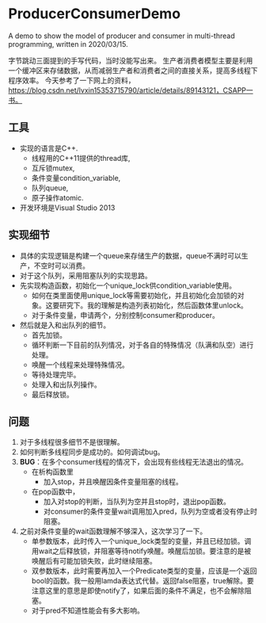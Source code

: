 # ProducerConsumerDemo
A demo to show the model of producer and consumer in multi-thread programming, written in 2020/03/15.

字节跳动三面提到的手写代码，当时没能写出来。
生产者消费者模型主要是利用一个缓冲区来存储数据，从而减弱生产者和消费者之间的直接关系，提高多线程下程序效率。
今天参考了一下网上的资料， https://blog.csdn.net/lvxin15353715790/article/details/89143121，CSAPP一书。

## 工具
* 实现的语言是C++.
    - 线程用的C++11提供的thread库,
    - 互斥锁mutex,
    - 条件变量condition_variable,
    - 队列queue,
    - 原子操作atomic.
* 开发环境是Visual Studio 2013

## 实现细节
* 具体的实现逻辑是构建一个queue来存储生产的数据，queue不满时可以生产，不空时可以消费。
* 对于这个队列，采用阻塞队列的实现思路。
* 先实现构造函数，初始化一个unique_lock供condition_variable使用。
    - 如何在类里面使用unique_lock等需要初始化，并且初始化会加锁的对象。这要研究下。我的理解是构造列表初始化，然后函数体里unlock。
    - 对于条件变量，申请两个，分别控制consumer和producer。
* 然后就是入和出队列的细节。
    - 首先加锁。
    - 循环判断一下目前的队列情况，对于各自的特殊情况（队满和队空）进行处理。
    - 唤醒一个线程来处理特殊情况。
    - 等待处理完毕。
    - 处理入和出队列操作。
    - 最后释放锁。

## 问题
1. 对于多线程很多细节不是很理解。
2. 如何判断多线程同步是成功的。如何调试bug。
3. **BUG**：在多个consumer线程的情况下，会出现有些线程无法退出的情况。
    - 在析构函数里
        - 加入stop，并且唤醒因条件变量阻塞的线程。
    - 在pop函数中，
        - 加入对stop的判断，当队列为空并且stop时，退出pop函数。
        - 对consumer的条件变量wait调用加入pred，队列为空或者没有停止时阻塞。
4. 之前对条件变量的wait函数理解不够深入，这次学习了一下。
    - 单参数版本，此时传入一个unique_lock类型的变量，并且已经加锁。调用wait之后释放锁，并阻塞等待notify唤醒。唤醒后加锁。要注意的是被唤醒后有可能加锁失败，此时继续阻塞。
    - 双参数版本，此时需要再加入一个Predicate类型的变量，应该是一个返回bool的函数。我一般用lamda表达式代替。返回false阻塞，true解除。要注意这里的意思是即使notify了，如果后面的条件不满足，也不会解除阻塞。
    - 对于pred不知道性能会有多大影响。
